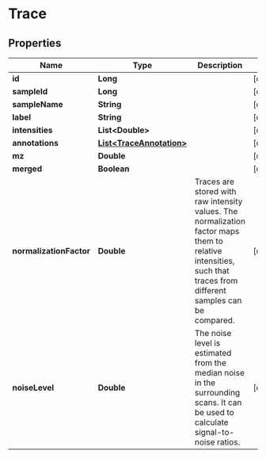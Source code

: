 

# Trace


## Properties

| Name | Type | Description | Notes |
|------------ | ------------- | ------------- | -------------|
|**id** | **Long** |  |  [optional] |
|**sampleId** | **Long** |  |  [optional] |
|**sampleName** | **String** |  |  [optional] |
|**label** | **String** |  |  [optional] |
|**intensities** | **List&lt;Double&gt;** |  |  [optional] |
|**annotations** | [**List&lt;TraceAnnotation&gt;**](TraceAnnotation.md) |  |  [optional] |
|**mz** | **Double** |  |  [optional] |
|**merged** | **Boolean** |  |  [optional] |
|**normalizationFactor** | **Double** | Traces are stored with raw intensity values. The normalization factor maps them to relative intensities,  such that traces from different samples can be compared. |  [optional] |
|**noiseLevel** | **Double** | The noise level is estimated from the median noise in the surrounding scans. It can be used to  calculate signal-to-noise ratios. |  [optional] |



